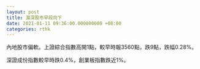 ```yaml
---
layout: post
title: 滬深股市早段向下
date: 2021-01-11 09:36:00.000000000 +08:00
categories: rthk
---
```


內地股市偏軟。上證綜合指數高開1點，較早時報3560點，跌9點，跌幅0.28%。

深證成份指數較早時跌0.4%，創業板指數跌近1%。
